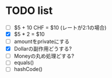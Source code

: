 # TODO list

* [ ] $5 + 10 CHF = $10 (レートが2:1の場合)
* [x] $5 * 2 = $10
* [ ] amountをprivateにする
* [x] Dollarの副作用どうする?
* [ ] Moneyの丸め処理どする?
* [ ] equals()
* [ ] hashCode()